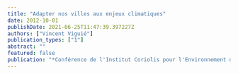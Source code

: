 ```yaml
---
title: "Adapter nos villes aux enjeux climatiques"
date: 2012-10-01
publishDate: 2021-06-25T11:47:39.397227Z
authors: ["Vincent Viguié"]
publication_types: ["1"]
abstract: ""
featured: false
publication: "*Conférence de l'Institut Coriolis pour l'Environnement de l'̧́ole Polytechnique*"
---
```


